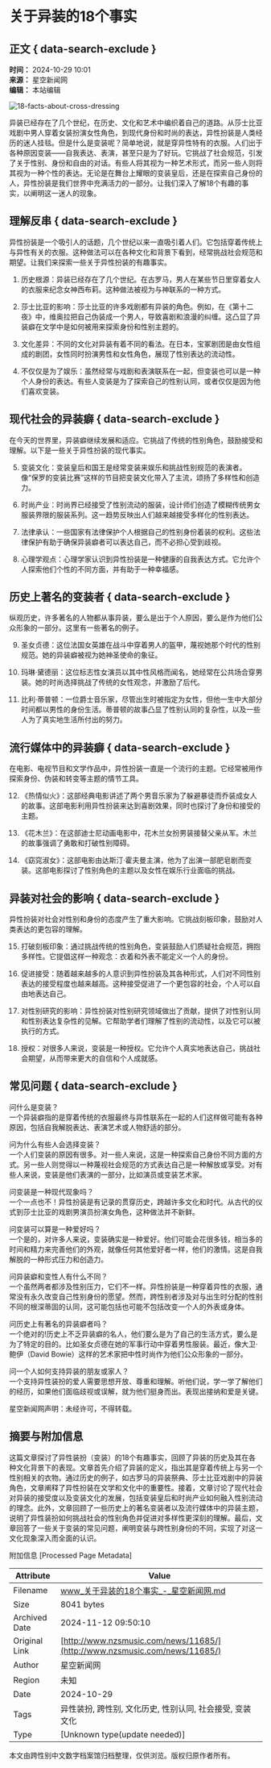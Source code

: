 # 关于异装的18个事实

## 正文 { data-search-exclude }


**时间：** 2024-10-29 10:01  
**来源：** 星空新闻网  
**编辑：** 本站编辑  

![18-facts-about-cross-dressing](http://www.nzsmusic.com/file/upload/202410/29/100108411.jpg)  

异装已经存在了几个世纪，在历史、文化和艺术中编织着自己的道路。从莎士比亚戏剧中男人穿着女装扮演女性角色，到现代身份和时尚的表达，异性扮装是人类经历的迷人挂毯。但是什么是变装呢？简单地说，就是穿异性特有的衣服。人们出于各种原因变装——自我表达、表演，甚至只是为了好玩。它挑战了社会规范，引发了关于性别、身份和自由的对话。有些人将其视为一种艺术形式，而另一些人则将其视为一种个性的表达。无论是在舞台上耀眼的变装皇后，还是在探索自己身份的人，异性扮装是我们世界中充满活力的一部分。让我们深入了解18个有趣的事实，以阐明这一迷人的现象。

## 理解反串 { data-search-exclude }

异性扮装是一个吸引人的话题，几个世纪以来一直吸引着人们。它包括穿着传统上与异性有关的衣服。这种做法可以在各种文化和背景下看到，经常挑战社会规范和期望。让我们来探索一些关于异性扮装的有趣事实。

1.  历史根源：异装已经存在了几个世纪。在古罗马，男人在某些节日里穿着女人的衣服来纪念女神西布莉。这种做法被视为与神联系的一种方式。
    
2.  莎士比亚的影响：莎士比亚的许多戏剧都有异装的角色。例如，在《第十二夜》中，维奥拉把自己伪装成一个男人，导致喜剧和浪漫的纠缠。这凸显了异装癖在文学中是如何被用来探索身份和性别主题的。
    
3.  文化差异：不同的文化对异装有着不同的看法。在日本，宝冢剧团是由女性组成的剧团，女性同时扮演男性和女性角色，展现了性别表达的流动性。
    
4.  不仅仅是为了娱乐：虽然经常与戏剧和表演联系在一起，但变装也可以是一种个人身份的表达。有些人变装是为了探索自己的性别认同，或者仅仅是因为他们喜欢变装。
    

## 现代社会的异装癖 { data-search-exclude }

在今天的世界里，异装癖继续发展和适应。它挑战了传统的性别角色，鼓励接受和理解。以下是一些关于异性扮装的现代事实。

5.  变装文化：变装皇后和国王是经常变装来娱乐和挑战性别规范的表演者。像“保罗的变装比赛”这样的节目把变装文化带入了主流，颂扬了多样性和创造力。
    
6.  时尚产业：时尚界已经接受了性别流动的服装，设计师们创造了模糊传统男女服装界限的服装系列。这一趋势反映出人们越来越接受多样化的性别表达。
    
7.  法律承认：一些国家有法律保护个人根据自己的性别身份着装的权利。这些法律保护有助于确保异装癖者可以表达自己，而不必担心受到歧视。
    
8.  心理学观点：心理学家认识到异性扮装是一种健康的自我表达方式。它允许个人探索他们个性的不同方面，并有助于一种幸福感。
    

## 历史上著名的变装者 { data-search-exclude }

纵观历史，许多著名的人物都从事异装，要么是出于个人原因，要么是作为他们公众形象的一部分。这里有一些著名的例子。

9.  圣女贞德：这位法国女英雄在战斗中穿着男人的盔甲，蔑视她那个时代的性别规范。她的异装癖被视为她神圣使命的象征。
    
10.  玛琳·黛德丽：这位标志性女演员以其中性风格而闻名，她经常在公共场合穿男装。她的时尚选择挑战了传统的女性观念，并激励了后代。
    
11.  比利·蒂普顿：一位爵士音乐家，尽管出生时被指定为女性，但他一生中大部分时间都以男性的身份生活。蒂普顿的故事凸显了性别认同的复杂性，以及一些人为了真实地生活所付出的努力。
    

## 流行媒体中的异装癖 { data-search-exclude }

在电影、电视节目和文学作品中，异性扮装一直是一个流行的主题。它经常被用作探索身份、伪装和转变等主题的情节工具。

12.  《热情似火》：这部经典电影讲述了两个男音乐家为了躲避暴徒而乔装成女人的故事。这部电影利用异性扮装来达到喜剧效果，同时也探讨了身份和接受的主题。
    
13.  《花木兰》：在这部迪士尼动画电影中，花木兰女扮男装接替父亲从军。木兰的故事强调了勇敢和打破性别障碍。
    
14.  《窈窕淑女》：这部电影由达斯汀·霍夫曼主演，他为了出演一部肥皂剧而变装。这部电影探讨了性别角色的主题以及女性在娱乐行业面临的挑战。
    

## 异装对社会的影响 { data-search-exclude }

异性扮装对社会对性别和身份的态度产生了重大影响。它挑战刻板印象，鼓励对人类表达的更包容的理解。

15.  打破刻板印象：通过挑战传统的性别角色，变装鼓励人们质疑社会规范，拥抱多样性。它提倡这样一种观念：衣着和外表不能定义一个人的身份。
    
16.  促进接受：随着越来越多的人意识到异性扮装及其各种形式，人们对不同性别表达的接受程度也越来越高。这种接受促进了一个更包容的社会，个人可以自由地表达自己。
    
17.  对性别研究的影响：异性扮装对性别研究领域做出了贡献，提供了对性别认同和性别表达复杂性的见解。它帮助学者们理解了性别的流动性，以及它可以被执行的方式。
    
18.  授权：对很多人来说，变装是一种授权。它允许个人真实地表达自己，挑战社会期望，从而带来更大的自信和个人成就感。
    

## **常见问题** { data-search-exclude }

问什么是变装？  
一个异装癖指的是穿着传统的衣服最终与异性联系在一起的人们这样做可能有各种原因，包括自我解脱表达、表演艺术或人物舒适的部分。  

问为什么有些人会选择变装？  
一个人们变装的原因有很多。对一些人来说，这是一种探索自己身份不同方面的方式。另一些人则觉得以一种蔑视社会规范的方式表达自己是一种解放或享受。对有些人来说，变装是他们表演的一部分，比如演员或变装艺术家。  

问变装是一种现代现象吗？  
一个一点也不！异性扮装是有记录的贯穿历史，跨越许多文化和时代。从古代的仪式到莎士比亚的戏剧男演员扮演女角色，这种做法并不新鲜。  

问变装可以算是一种爱好吗？  
一个是的，对许多人来说，变装确实是一种爱好。他们可能会花很多钱，相当多的时间和精力来完善他们的外观，就像任何其他爱好者一样，他们的激情。这是自我解脱的一种形式压力和创造力。  

问异装癖和变性人有什么不同？  
一个虽然两者都涉及性别压力，它们不一样。异性扮装是一种穿着异性的衣服，通常没有永久改变自己性别身份的愿望。然而，跨性别者涉及对与出生时分配的性别不同的根深蒂固的认同，这可能包括也可能不包括改变一个人的外表或身体。  

问历史上有著名的异装癖者吗？  
一个绝对的!历史上不乏异装癖的名人，他们要么是为了自己的生活方式，要么是为了特定的目的。比如圣女贞德在她的军事行动中穿着男性服装。最近，像大卫·鲍伊（David Bowie）这样的艺术家把中性时尚作为他们公众形象的一部分。  

问一个人如何支持异装的朋友或家人？  
一个支持异性装扮的爱人需要思想开放、尊重和理解。听他们说，学一学了解他们的经历，如果他们面临歧视或误解，就为他们挺身而出。表现出接纳和爱是关键。

星空新闻网声明：未经许可，不得转载。

## 摘要与附加信息

<!-- tcd_abstract -->
这篇文章探讨了异性装扮（变装）的18个有趣事实，回顾了异装的历史及其在各种文化背景下的表现。文章首先介绍了异装的定义，指出其是穿着传统上与另一个性别相关的衣物。通过历史的例子，如古罗马的异装祭典、莎士比亚戏剧中的异装角色，文章阐释了异性扮装在文学和文化中的重要性。接着，文章讨论了现代社会对异装的接受度以及变装文化的发展，包括变装皇后和时尚产业如何融入性别流动的理念。此外，文章回顾了一些历史上的著名变装者以及流行媒体中的异装主题，说明了异性装扮如何挑战社会的性别角色并促进对多样性更深刻的理解。最后，文章回答了一些关于变装的常见问题，阐明变装与跨性别身份的不同，实现了对这一文化现象深入而全面的认识。
<!-- tcd_abstract_end -->

附加信息 [Processed Page Metadata]

| Attribute       | Value                                  |
|-----------------|----------------------------------------|
| Filename        | www_关于异装的18个事实_-_星空新闻网.md                             |
| Size            | 8041 bytes                           |
| Archived Date   | 2024-11-12 09:50:10                             |
| Original Link   | [http://www.nzsmusic.com/news/11685/](http://www.nzsmusic.com/news/11685/)                       |
| Author          | 星空新闻网                               |
| Region          | 未知                               |
| Date            | 2024-10-29                                 |
| Tags            | 异性装扮, 跨性别, 文化历史, 性别认同, 社会接受, 变装文化                                 |
| Type            | [Unknown type(update needed)]                                 |
<!-- tcd_table_end -->

本文由跨性别中文数字档案馆归档整理，仅供浏览。版权归原作者所有。
